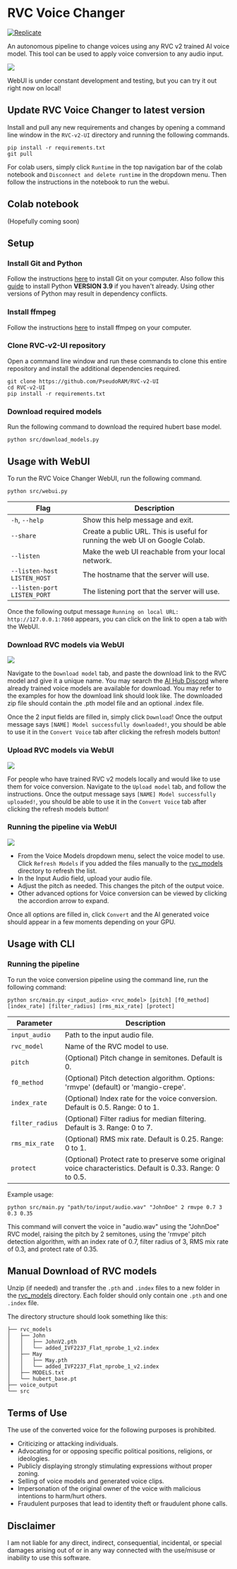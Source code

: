 # RVC Voice Changer

[![Replicate](https://replicate.com/zsxkib/rvc-voice-changer/badge)](https://replicate.com/zsxkib/rvc-voice-changer)

An autonomous pipeline to change voices using any RVC v2 trained AI voice model. This tool can be used to apply voice conversion to any audio input.

![](images/webui_generate.png?raw=true)

WebUI is under constant development and testing, but you can try it out right now on local!

## Update RVC Voice Changer to latest version

Install and pull any new requirements and changes by opening a command line window in the `RVC-v2-UI` directory and running the following commands.



```
pip install -r requirements.txt
git pull
```

For colab users, simply click `Runtime` in the top navigation bar of the colab notebook and `Disconnect and delete runtime` in the dropdown menu. 
Then follow the instructions in the notebook to run the webui.

## Colab notebook

(Hopefully coming soon)

## Setup

### Install Git and Python

Follow the instructions [here](https://git-scm.com/book/en/v2/Getting-Started-Installing-Git) to install Git on your computer. Also follow this [guide](https://realpython.com/installing-python/) to install Python **VERSION 3.9** if you haven't already. Using other versions of Python may result in dependency conflicts.

### Install ffmpeg

Follow the instructions [here](https://www.hostinger.com/tutorials/how-to-install-ffmpeg) to install ffmpeg on your computer.


### Clone RVC-v2-UI repository

Open a command line window and run these commands to clone this entire repository and install the additional dependencies required.

```
git clone https://github.com/PseudoRAM/RVC-v2-UI
cd RVC-v2-UI
pip install -r requirements.txt
```

### Download required models

Run the following command to download the required hubert base model.

```
python src/download_models.py
```


## Usage with WebUI

To run the RVC Voice Changer WebUI, run the following command.

```
python src/webui.py
```

| Flag                                       | Description |
|--------------------------------------------|-------------|
| `-h`, `--help`                             | Show this help message and exit. |
| `--share`                                  | Create a public URL. This is useful for running the web UI on Google Colab. |
| `--listen`                                 | Make the web UI reachable from your local network. |
| `--listen-host LISTEN_HOST`                | The hostname that the server will use. |
| `--listen-port LISTEN_PORT`                | The listening port that the server will use. |

Once the following output message `Running on local URL:  http://127.0.0.1:7860` appears, you can click on the link to open a tab with the WebUI.

### Download RVC models via WebUI

![](images/webui_dl_model.png?raw=true)

Navigate to the `Download model` tab, and paste the download link to the RVC model and give it a unique name.
You may search the [AI Hub Discord](https://discord.gg/aihub) where already trained voice models are available for download. You may refer to the examples for how the download link should look like.
The downloaded zip file should contain the .pth model file and an optional .index file.

Once the 2 input fields are filled in, simply click `Download`! Once the output message says `[NAME] Model successfully downloaded!`, you should be able to use it in the `Convert Voice` tab after clicking the refresh models button!

### Upload RVC models via WebUI

![](images/webui_upload_model.png?raw=true)

For people who have trained RVC v2 models locally and would like to use them for voice conversion.
Navigate to the `Upload model` tab, and follow the instructions.
Once the output message says `[NAME] Model successfully uploaded!`, you should be able to use it in the `Convert Voice` tab after clicking the refresh models button!

### Running the pipeline via WebUI

![](images/webui_generate.png?raw=true)

- From the Voice Models dropdown menu, select the voice model to use. Click `Refresh Models` if you added the files manually to the [rvc_models](rvc_models) directory to refresh the list.
- In the Input Audio field, upload your audio file.
- Adjust the pitch as needed. This changes the pitch of the output voice.
- Other advanced options for Voice conversion can be viewed by clicking the accordion arrow to expand.

Once all options are filled in, click `Convert` and the AI generated voice should appear in a few moments depending on your GPU.

## Usage with CLI

### Running the pipeline

To run the voice conversion pipeline using the command line, run the following command:

```
python src/main.py <input_audio> <rvc_model> [pitch] [f0_method] [index_rate] [filter_radius] [rms_mix_rate] [protect]
```

| Parameter                  | Description |
|----------------------------|-------------|
| `input_audio`              | Path to the input audio file. |
| `rvc_model`                | Name of the RVC model to use. |
| `pitch`                    | (Optional) Pitch change in semitones. Default is 0. |
| `f0_method`                | (Optional) Pitch detection algorithm. Options: 'rmvpe' (default) or 'mangio-crepe'. |
| `index_rate`               | (Optional) Index rate for the voice conversion. Default is 0.5. Range: 0 to 1. |
| `filter_radius`            | (Optional) Filter radius for median filtering. Default is 3. Range: 0 to 7. |
| `rms_mix_rate`             | (Optional) RMS mix rate. Default is 0.25. Range: 0 to 1. |
| `protect`                  | (Optional) Protect rate to preserve some original voice characteristics. Default is 0.33. Range: 0 to 0.5. |

Example usage:
```
python src/main.py "path/to/input/audio.wav" "JohnDoe" 2 rmvpe 0.7 3 0.3 0.35
```
This command will convert the voice in "audio.wav" using the "JohnDoe" RVC model, raising the pitch by 2 semitones, using the 'rmvpe' pitch detection algorithm, with an index rate of 0.7, filter radius of 3, RMS mix rate of 0.3, and protect rate of 0.35.


## Manual Download of RVC models

Unzip (if needed) and transfer the `.pth` and `.index` files to a new folder in the [rvc_models](rvc_models) directory. Each folder should only contain one `.pth` and one `.index` file.

The directory structure should look something like this:
```
├── rvc_models
│   ├── John
│   │   ├── JohnV2.pth
│   │   └── added_IVF2237_Flat_nprobe_1_v2.index
│   ├── May
│   │   ├── May.pth
│   │   └── added_IVF2237_Flat_nprobe_1_v2.index
│   ├── MODELS.txt
│   └── hubert_base.pt
├── voice_output
└── src
 ```



## Terms of Use

The use of the converted voice for the following purposes is prohibited.

* Criticizing or attacking individuals.
* Advocating for or opposing specific political positions, religions, or ideologies.
* Publicly displaying strongly stimulating expressions without proper zoning.
* Selling of voice models and generated voice clips.
* Impersonation of the original owner of the voice with malicious intentions to harm/hurt others.
* Fraudulent purposes that lead to identity theft or fraudulent phone calls.

## Disclaimer

I am not liable for any direct, indirect, consequential, incidental, or special damages arising out of or in any way connected with the use/misuse or inability to use this software.